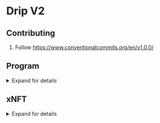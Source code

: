 # Drip V2

## Contributing

1. Follow https://www.conventionalcommits.org/en/v1.0.0/

## Program

<details>
<summary>Expand for details</summary>

### Setup (program)

1. Install Rust v1.17.0

https://www.rust-lang.org/tools/install

2. Install Solana v1.14.17

```sh
sh -c "$(curl -sSfL https://release.solana.com/v1.14.17/install)"
```

3. Install avm (Anchor Version Manager)

```sh
cargo install --git https://github.com/coral-xyz/anchor avm --locked --force
```

On linux systems:

```sh
sudo apt-get update && sudo apt-get upgrade && sudo apt-get install -y pkg-config build-essential libudev-dev libssl-dev
```

4. Install anchor v0.27.0

```sh
avm install 0.27.0 && avm use 0.27.0
```

### Build (program)

```sh
anchor build
```

### Tests (program)

```sh
anchor test
```

</details>

## xNFT

<details>
<summary>Expand for details</summary>

### Setup (xNFT)

WIP

### Run (xNFT)

</details>
